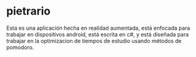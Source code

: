 # pietrario

Esta es una aplicación hecha en realidad aumentada, está enfocada para trabajar en dispositivos android, está escrita en c#, y está diseñada para trabajar en la optimizacion de tiempos de estudio usando métodos de pomodoro.

